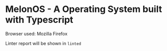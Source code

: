 # MelonOS - A Operating System built with Typescript

Browser used: Mozilla Firefox

Linter report will be shown in `linted`